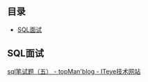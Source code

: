 
## 目录

- [SQL面试](#SQL面试)

## SQL面试

[sql笔试题（五） - topMan'blog - ITeye技术网站](http://topmanopensource.iteye.com/blog/365850)
